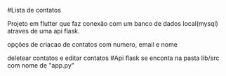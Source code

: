 #Lista de contatos

Projeto em flutter que faz conexão com um banco de dados local(mysql) atraves de uma api flask.

opções de criacao de contatos com numero, email e nome

deletear contatos e editar contatos
#Api flask se enconta na pasta lib/src com nome de "app.py"

